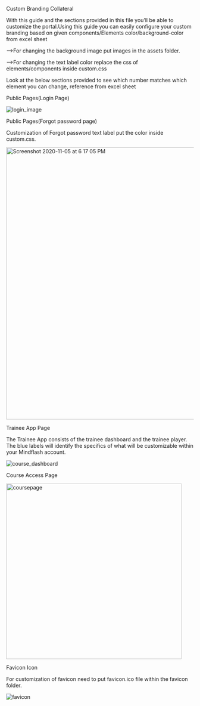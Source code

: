 Custom Branding Collateral


With this guide and the sections provided in this file you’ll be able to customize the portal.Using this guide you can easily configure your custom branding based on given components/Elements color/background-color from excel sheet

-->For changing the background image put images in the assets folder.

-->For changing the text label color replace the css of elements/components inside custom.css

Look at the below sections provided to see which number matches which element you can change, reference from excel sheet

Public Pages(Login Page)

![login_image](https://user-images.githubusercontent.com/10574792/98499369-5bb16a00-226f-11eb-8312-5bdcab9c1514.png)

Public Pages(Forgot password page)

Customization of Forgot password text label put the color inside custom.css.

<img width="730" alt="Screenshot 2020-11-05 at 6 17 05 PM" src="https://user-images.githubusercontent.com/10574792/98497752-f6f41080-226a-11eb-9f9a-1ade4a6d20d1.png">




Trainee App Page

The Trainee App consists of the trainee dashboard and the trainee player. The blue labels will identify the specifics of what will be customizable within your Mindflash account.

![course_dashboard](https://user-images.githubusercontent.com/10574792/98499072-82bb6c00-226e-11eb-8dc8-37fbe03f7ebf.png)


Course Access Page

<img width="471" alt="coursepage" src="https://user-images.githubusercontent.com/10574792/98498391-a8477600-226c-11eb-8927-a0f30c4eb0b7.png">



Favicon Icon

For customization of favicon need to put favicon.ico file within the favicon folder.


![favicon](https://user-images.githubusercontent.com/10574792/98499097-96ff6900-226e-11eb-821b-29aa47092ae4.png)

